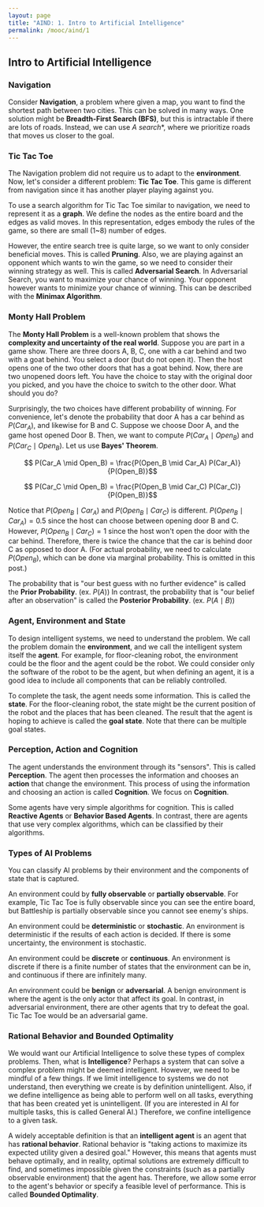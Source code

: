 ```yaml
---
layout: page
title: "AIND: 1. Intro to Artificial Intelligence"
permalink: /mooc/aind/1
---
```


## Intro to Artificial Intelligence

### Navigation

Consider **Navigation**, a problem where given a map, you want to find the shortest path between two cities. This can be solved in many ways. One solution might be **Breadth-First Search (BFS)**, but this is intractable if there are lots of roads. Instead, we can use **A* search**, where we prioritize roads that moves us closer to the goal.

### Tic Tac Toe

The Navigation problem did not require us to adapt to the **environment**. Now, let's consider a different problem: **Tic Tac Toe**. This game is different from navigation since it has another player playing against you.

To use a search algorithm for Tic Tac Toe similar to navigation, we need to represent it as a **graph**. We define the nodes as the entire board and the edges as valid moves. In this representation, edges embody the rules of the game, so there are small (1~8) number of edges.

However, the entire search tree is quite large, so we want to only consider beneficial moves. This is called **Pruning**. Also, we are playing against an opponent which wants to win the game, so we need to consider their winning strategy as well. This is called **Adversarial Search**. In Adversarial Search, you want to maximize your chance of winning. Your opponent however wants to minimize your chance of winning. This can be described with the **Minimax Algorithm**. 

### Monty Hall Problem

The **Monty Hall Problem** is a well-known problem that shows the **complexity and uncertainty of the real world**. Suppose you are part in a game show. There are three doors A, B, C, one with a car behind and two with a goat behind. You select a door (but do not open it). Then the host opens one of the two other doors that has a goat behind. Now, there are two unopened doors left. You have the choice to stay with the original door you picked, and you have the choice to switch to the other door. What should you do?

Surprisingly, the two choices have different probability of winning. For convenience, let's denote the probability that door A has a car behind as $P(Car_A)$, and likewise for B and C. Suppose we choose Door A, and the game host opened Door B. Then, we want to compute $P(Car_A \mid Open_B)$ and $P(Car_C \mid Open_B)$. Let us use **Bayes' Theorem**.

$$ P(Car_A \mid Open_B) = \frac{P(Open_B \mid Car_A) P(Car_A)}{P(Open_B)}$$

$$ P(Car_C \mid Open_B) = \frac{P(Open_B \mid Car_C) P(Car_C)}{P(Open_B)}$$

Notice that $P(Open_B \mid Car_A)$ and $P(Open_B \mid Car_C)$ is different. $P(Open_B \mid Car_A) = 0.5$ since the host can choose between opening door B and C. However, $P(Open_B \mid Car_C) = 1$ since the host won't open the door with the car behind. Therefore, there is twice the chance that the car is behind door C as opposed to door A. (For actual probability, we need to calculate $P(Open_B)$, which can be done via marginal probability. This is omitted in this post.)

The probability that is "our best guess with no further evidence" is called the **Prior Probability**. (ex. $P(A)$) In contrast, the probability that is "our belief after an observation" is called the **Posterior Probability**. (ex. $P(A \mid B)$)

### Agent, Environment and State

To design intelligent systems, we need to understand the problem. We call the problem domain the **environment**, and we call the intelligent system itself the **agent**. For example, for floor-cleaning robot, the environment could be the floor and the agent could be the robot. We could consider only the software of the robot to be the agent, but when defining an agent, it is a good idea to include all components that can be reliably controlled.

To complete the task, the agent needs some information. This is called the **state**. For the floor-cleaning robot, the state might be the current position of the robot and the places that has been cleaned. The result that the agent is hoping to achieve is called the **goal state**. Note that there can be multiple goal states.

### Perception, Action and Cognition

The agent understands the environment through its "sensors". This is called **Perception**. The agent then processes the information and chooses an **action** that change the environment. This process of using the information and choosing an action is called **Cognition**. We focus on **Cognition**.

Some agents have very simple algorithms for cognition. This is called **Reactive Agents** or **Behavior Based Agents**.  In contrast, there are agents that use very complex algorithms, which can be classified by their algorithms.

### Types of AI Problems

You can classify AI problems by their environment and the components of state that is captured.

An environment could by **fully observable** or **partially observable**. For example, Tic Tac Toe is fully observable since you can see the entire board, but Battleship is partially observable since you cannot see enemy's ships.

An environment could be **deterministic** or **stochastic**. An environment is deterministic if the results of each action is decided. If there is some uncertainty, the environment is stochastic.

An environment could be **discrete** or **continuous**. An environment is discrete if there is a finite number of states that the environment can be in, and continuous if there are infinitely many.

An environment could be **benign** or **adversarial**. A benign environment is where the agent is the only actor that affect its goal. In contrast, in adversarial environment, there are other agents that try to defeat the goal. Tic Tac Toe would be an adversarial game.

### Rational Behavior and Bounded Optimality

We would want our Artificial Intelligence to solve these types of complex problems. Then, what is **Intelligence**? Perhaps a system that can solve a complex problem might be deemed intelligent. However, we need to be mindful of a few things. If we limit intelligence to systems we do not understand, then everything we create is by definition unintelligent. Also, if we define intelligence as being able to perform well on all tasks, everything that has been created yet is unintelligent. (If you are interested in AI for multiple tasks, this is called General AI.) Therefore, we confine intelligence to a given task.

A widely acceptable definition is that an **intelligent agent** is an agent that has **rational behavior**. Rational behavior is "taking actions to maximize its expected utility given a desired goal." However, this means that agents must behave optimally, and in reality, optimal solutions are extremely difficult to find, and sometimes impossible given the constraints (such as a partially observable environment) that the agent has. Therefore, we allow some error to the agent's behavior or specify a feasible level of performance. This is called **Bounded Optimality**.

